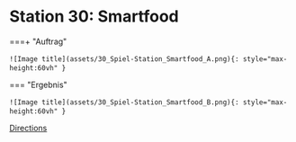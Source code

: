 
# Station 30: Smartfood


===+ "Auftrag"

    ![Image title](assets/30_Spiel-Station_Smartfood_A.png){: style="max-height:60vh" }


=== "Ergebnis"

    ![Image title](assets/30_Spiel-Station_Smartfood_B.png){: style="max-height:60vh" }


[Directions](https://www.google.com/maps/dir/?api=1&travelmode=walking&destination=47.7963696,13.0249757)